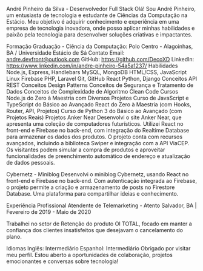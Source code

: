 
André Pinheiro da Silva - Desenvolvedor Full Stack
Olá! Sou André Pinheiro, um entusiasta de tecnologia e estudante de Ciências da Computação na Estácio. Meu objetivo é adquirir conhecimento e experiência em uma empresa de tecnologia inovadora, onde posso aplicar minhas habilidades e paixão pela tecnologia para desenvolver soluções criativas e impactantes.

Formação
Graduação - Ciência da Computação: Polo Centro - Alagoinhas, BA / Universidade Estácio de Sá
Contato
Email: andre.devfront@outlook.com
GitHub: https://github.com/DecoXD
LinkedIn: https://www.linkedin.com/in/andre-pinheiro-54a5a1237/
Habilidades
Node.js, Express, Handlebars
MySQL, MongoDB
HTML/CSS, JavaScript
Linux
Firebase
PHP, Laravel
Git, GitHub
React
Python, Django
Conceitos API REST
Conceitos Design Patterns
Conceitos de Segurança e Tratamento de Dados
Conceitos de Complexidade de Algoritmo
Clean Code
Cursos
Node.js do Zero à Maestria com Diversos Projetos
Curso de JavaScript e TypeScript do Básico ao Avançado
React do Zero à Maestria (com Hooks, Router, API, Projetos)
Curso de Python 3 do Básico ao Avançado (com Projetos Reais)
Projetos
Anker Near
Desenvolvi o site Anker Near, que apresenta uma coleção de computadores futurísticos. Utilizei React no front-end e Firebase no back-end, com integração do Realtime Database para armazenar os dados dos produtos. O projeto conta com recursos avançados, incluindo a biblioteca Swiper e integração com a API ViaCEP. Os visitantes podem simular a compra de produtos e aproveitar funcionalidades de preenchimento automático de endereço e atualização de dados pessoais.

Cybernetz - Miniblog
Desenvolvi o miniblog Cybernetz, usando React no front-end e Firebase no back-end. Com autenticação integrada ao Firebase, o projeto permite a criação e armazenamento de posts no Firestore Database. Uma plataforma para compartilhar ideias e conhecimento.

Experiência Profissional
Atendente de Telemarketing - Atento
Salvador, BA | Fevereiro de 2019 - Maio de 2020

Trabalhei no setor de Retenção do produto OI TOTAL, focado em manter a confiança dos clientes insatisfeitos que desejavam o cancelamento do plano.

Idiomas
Inglês: Intermediário
Espanhol: Intermediário
Obrigado por visitar meu perfil. Estou aberto a oportunidades de colaboração, projetos emocionantes e conversas sobre tecnologia!
